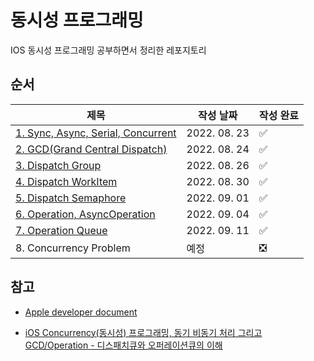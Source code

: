 # 동시성 프로그래밍

IOS 동시성 프로그래밍 공부하면서 정리한 레포지토리

## **순서**

|제목|작성 날짜|작성 완료|
|------|---|---|
|[1. Sync, Async, Serial, Concurrent](./1.Sync%2C%20Async%2C%20Serial%2C%20Concurrent/README.md)|2022. 08. 23|✅|
|[2. GCD(Grand Central Dispatch)](./2.GCD(Grand%20Central%20Dispatch)/README.md)|2022. 08. 24|✅|
|[3. Dispatch Group](./3.Dispatch%20Group/README.md)| 2022. 08. 26|✅|
|[4. Dispatch WorkItem](./4.Dispatch%20WorkItem/README.md)|2022. 08. 30|✅|
|[5. Dispatch Semaphore](./5.Dispatch%20Semaphore/README.md)|2022. 09. 01|✅|
|[6. Operation, AsyncOperation](./6.Operation,%20AsyncOperation/README.md)|2022. 09. 04|✅|
|[7. Operation Queue](./7.Operation%20Queue/README.md)|2022. 09. 11|✅|
|8. Concurrency Problem|예정|❎|

## **참고**

- [Apple developer document](https://developer.apple.com/documentation/dispatch)
  
- [iOS Concurrency(동시성) 프로그래밍, 동기 비동기 처리 그리고 GCD/Operation - 디스패치큐와 오퍼레이션큐의 이해](https://www.inflearn.com/course/iOS-Concurrency-GCD-Operation/dashboard)

